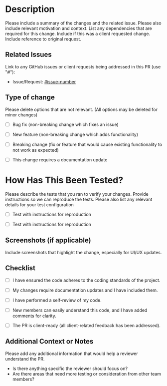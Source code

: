 # Description

Please include a summary of the changes and the related issue. Please also include relevant motivation and context. List any dependencies that are required for this change. Include if this was a client requested change. Include reference to original request.


## Related Issues

Link to any GitHub issues or client requests being addressed in this PR (use "#"):
- Issue/Request: [#issue-number](link)


## Type of change

Please delete options that are not relevant. (All options may be deleted for minor changes)

- [ ] Bug fix (non-breaking change which fixes an issue)
- [ ] New feature (non-breaking change which adds functionality)
- [ ] Breaking change (fix or feature that would cause existing functionality to not work as expected)
- [ ] This change requires a documentation update


# How Has This Been Tested?

Please describe the tests that you ran to verify your changes. Provide instructions so we can reproduce the tests. Please also list any relevant details for your test configuration

- [ ] Test with instructions for reproduction
- [ ] Test with instructions for reproduction


## Screenshots (if applicable)
Include screenshots that highlight the change, especially for UI/UX updates.


## Checklist
- [ ] I have ensured the code adheres to the coding standards of the project.
- [ ] My changes require documentation updates and I have included them.
- [ ] I have performed a self-review of my code.
- [ ] New members can easily understand this code, and I have added comments for clarity.
- [ ] The PR is client-ready (all client-related feedback has been addressed).


## Additional Context or Notes
Please add any additional information that would help a reviewer understand the PR.
- Is there anything specific the reviewer should focus on?
- Are there areas that need more testing or consideration from other team members? 
